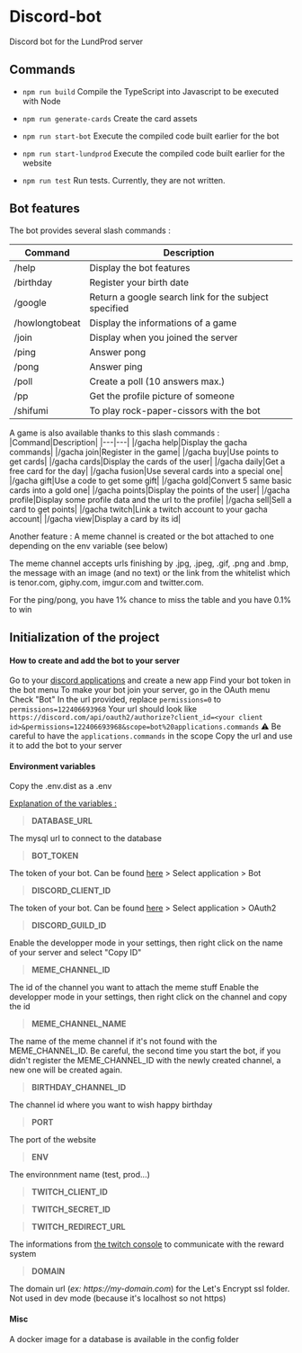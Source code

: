 # Discord-bot

Discord bot for the LundProd server

## Commands

- `npm run build`
  Compile the TypeScript into Javascript to be executed with Node

- `npm run generate-cards`
  Create the card assets

- `npm run start-bot`
  Execute the compiled code built earlier for the bot

- `npm run start-lundprod`
  Execute the compiled code built earlier for the website

- `npm run test`
  Run tests. Currently, they are not written.

## Bot features

The bot provides several slash commands :

| Command        | Description                                           |
| -------------- | ----------------------------------------------------- |
| /help          | Display the bot features                              |
| /birthday      | Register your birth date                              |
| /google        | Return a google search link for the subject specified |
| /howlongtobeat | Display the informations of a game                    |
| /join          | Display when you joined the server                    |
| /ping          | Answer pong                                           |
| /pong          | Answer ping                                           |
| /poll          | Create a poll (10 answers max.)                       |
| /pp            | Get the profile picture of someone                    |
| /shifumi       | To play rock-paper-cissors with the bot               |

A game is also available thanks to this slash commands :
|Command|Description|
|---|---|
|/gacha help|Display the gacha commands|
|/gacha join|Register in the game|
|/gacha buy|Use points to get cards|
|/gacha cards|Display the cards of the user|
|/gacha daily|Get a free card for the day|
|/gacha fusion|Use several cards into a special one|
|/gacha gift|Use a code to get some gift|
|/gacha gold|Convert 5 same basic cards into a gold one|
|/gacha points|Display the points of the user|
|/gacha profile|Display some profile data and the url to the profile|
|/gacha sell|Sell a card to get points|
|/gacha twitch|Link a twitch account to your gacha account|
|/gacha view|Display a card by its id|

Another feature :
A meme channel is created or the bot attached to one depending on the env variable (see below)

The meme channel accepts urls finishing by .jpg, .jpeg, .gif, .png and .bmp, the message with an image (and no text) or the link from the whitelist which is tenor.com, giphy.com, imgur.com and twitter.com.

For the ping/pong, you have 1% chance to miss the table and you have 0.1% to win

## Initialization of the project

#### How to create and add the bot to your server

Go to your [discord applications](https://discordapp.com/developers/applications) and create a new app
Find your bot token in the bot menu
To make your bot join your server, go in the OAuth menu
Check "Bot"
In the url provided, replace `permissions=0` to `permissions=122406693968`
Your url should look like `https://discord.com/api/oauth2/authorize?client_id=<your client id>&permissions=122406693968&scope=bot%20applications.commands`
⚠ Be careful to have the `applications.commands` in the scope
Copy the url and use it to add the bot to your server

#### Environment variables

Copy the .env.dist as a .env

<u>Explanation of the variables :</u>

> **DATABASE_URL**

The mysql url to connect to the database

> **BOT_TOKEN**

The token of your bot. Can be found [here](https://discord.com/developers/applications) > Select application > Bot

> **DISCORD_CLIENT_ID**

The token of your bot. Can be found [here](https://discord.com/developers/applications) > Select application > OAuth2

> **DISCORD_GUILD_ID**

Enable the developper mode in your settings, then right click on the name of your server and select "Copy ID"

> **MEME_CHANNEL_ID**

The id of the channel you want to attach the meme stuff
Enable the developper mode in your settings, then right click on the channel and copy the id

> **MEME_CHANNEL_NAME**

The name of the meme channel if it's not found with the MEME_CHANNEL_ID. Be careful, the second time you start the bot, if you didn't register the MEME_CHANNEL_ID with the newly created channel, a new one will be created again.

> **BIRTHDAY_CHANNEL_ID**

The channel id where you want to wish happy birthday

> **PORT**

The port of the website

> **ENV**

The environnment name (test, prod...)

> **TWITCH_CLIENT_ID**

> **TWITCH_SECRET_ID**

> **TWITCH_REDIRECT_URL**

The informations from [the twitch console](https://dev.twitch.tv/console/apps) to communicate with the reward system

> **DOMAIN**

The domain url (_ex: https://my-domain.com_) for the Let's Encrypt ssl folder. Not used in dev mode (because it's localhost so not https)

#### Misc

A docker image for a database is available in the config folder
